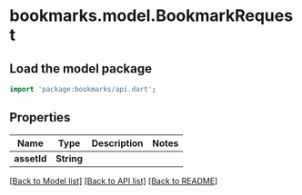# bookmarks.model.BookmarkRequest

## Load the model package
```dart
import 'package:bookmarks/api.dart';
```

## Properties
Name | Type | Description | Notes
------------ | ------------- | ------------- | -------------
**assetId** | **String** |  | 

[[Back to Model list]](../README.md#documentation-for-models) [[Back to API list]](../README.md#documentation-for-api-endpoints) [[Back to README]](../README.md)


